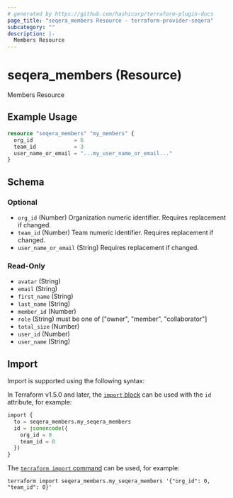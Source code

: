 ```yaml
---
# generated by https://github.com/hashicorp/terraform-plugin-docs
page_title: "seqera_members Resource - terraform-provider-seqera"
subcategory: ""
description: |-
  Members Resource
---
```


# seqera_members (Resource)

Members Resource

## Example Usage

```terraform
resource "seqera_members" "my_members" {
  org_id             = 6
  team_id            = 3
  user_name_or_email = "...my_user_name_or_email..."
}
```

<!-- schema generated by tfplugindocs -->
## Schema

### Optional

- `org_id` (Number) Organization numeric identifier. Requires replacement if changed.
- `team_id` (Number) Team numeric identifier. Requires replacement if changed.
- `user_name_or_email` (String) Requires replacement if changed.

### Read-Only

- `avatar` (String)
- `email` (String)
- `first_name` (String)
- `last_name` (String)
- `member_id` (Number)
- `role` (String) must be one of ["owner", "member", "collaborator"]
- `total_size` (Number)
- `user_id` (Number)
- `user_name` (String)

## Import

Import is supported using the following syntax:

In Terraform v1.5.0 and later, the [`import` block](https://developer.hashicorp.com/terraform/language/import) can be used with the `id` attribute, for example:

```terraform
import {
  to = seqera_members.my_seqera_members
  id = jsonencode({
    org_id = 0
    team_id = 0
  })
}
```

The [`terraform import` command](https://developer.hashicorp.com/terraform/cli/commands/import) can be used, for example:

```shell
terraform import seqera_members.my_seqera_members '{"org_id": 0, "team_id": 0}'
```
